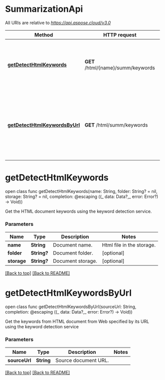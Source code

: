 # SummarizationApi

All URIs are relative to *https://api.aspose.cloud/v3.0*

Method | HTTP request | Description
------------- | ------------- | -------------
[**getDetectHtmlKeywords**](SummarizationApi.md#getDetectHtmlKeywords) | **GET** /html/{name}/summ/keywords | Get the HTML document keywords using the keyword detection service.
[**getDetectHtmlKeywordsByUrl**](SummarizationApi.md#getDetectHtmlKeywordsByUrl) | **GET** /html/summ/keywords | Get the keywords from HTML document from Web specified by its URL using the keyword detection service


<a name="getDetectHtmlKeywords"></a>
# **getDetectHtmlKeywords**
open class func getDetectHtmlKeywords(name: String, folder: String? = nil, storage: String? = nil, completion: @escaping ((_ data: Data?,_ error: Error?) -> Void))

Get the HTML document keywords using the keyword detection service.

### Parameters

Name | Type | Description  | Notes
------------- | ------------- | ------------- | -------------
 **name** | **String**| Document name. | Html file in the storage.
 **folder** | **String?**| Document folder. | [optional]
 **storage** | **String?**| Document storage. | [optional]

[[Back to top]](#) [[Back to README]](../README.md)
 
<a name="getDetectHtmlKeywordsByUrl"></a>
# **getDetectHtmlKeywordsByUrl**
open class func getDetectHtmlKeywordsByUrl(sourceUrl: String, completion: @escaping ((_ data: Data?,_ error: Error?) -> Void))

Get the keywords from HTML document from Web specified by its URL using the keyword detection service

### Parameters

Name | Type | Description  | Notes
------------- | ------------- | ------------- | -------------
 **sourceUrl** | **String**| Source document URL. |

[[Back to top]](#) [[Back to README]](../README.md)
 